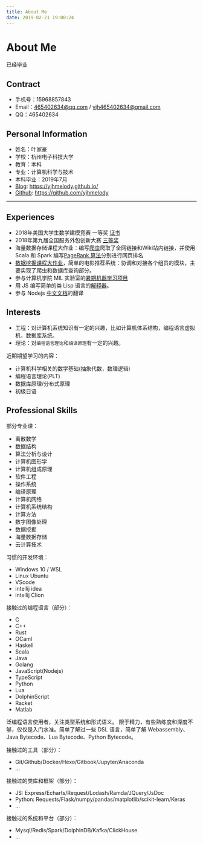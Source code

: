 ```yaml
---
title: About Me
date: 2019-02-21 19:00:24
---
```


# About Me

已经毕业

## Contract

- 手机号：15968857843
- Email：465402634@qq.com / yjh465402634@gmail.com
- QQ：465402634

## Personal Information

- 姓名：叶家豪
- 学校：杭州电子科技大学
- 教育：本科
- 专业：计算机科学与技术
- 本科毕业：2019年7月
- [Blog](https://yjhmelody.github.io/): https://yjhmelody.github.io/
- [Github](https://github.com/yjhmelody): https://github.com/yjhmelody

---

## Experiences

- 2018年美国大学生数学建模竞赛 一等奖 [证书](http://www.comap-math.com/mcm/2018Certs/91397.pdf)
- 2018年第九届全国服务外包创新大赛 [三等奖](http://www.fwwb.org.cn/news/show/225) 
- 海量数据存储课程大作业：编写[爬虫]((https://github.com/yjhmelody/page-links-crawl))爬取了全网链接和Wiki站内链接，并使用 Scala 和 Spark 编写[PageRank 算法](https://github.com/yjhmelody/Spark-PageRank)分别进行网页排名
- [数据挖掘课程大作业](https://github.com/yjhmelody/movie-crawl)，简单的电影推荐系统：协调和对接各个组员的模块，主要实现了爬虫和数据库查询部分。
- 参与计算机学院 MIL 实验室的[暑期机器学习项目](https://github.com/milLearningGroup/cama_summer_school_2017)
- 用 JS 编写简单的类 Lisp 语言的[解释器](https://github.com/yjhmelody/lambda-language)。
- 参与 Nodejs [中文文档](https://github.com/nodejscn/node-api-cn)的翻译

## Interests

- 工程：对计算机系统知识有一定的兴趣，比如计算机体系结构，编程语言虚拟机，数据库系统。
- 理论：对`编程语言理论`和`编译原理`有一定的兴趣。

近期期望学习的内容：

- 计算机科学相关的数学基础(抽象代数，数理逻辑)
- 编程语言理论(PLT)
- 数据库原理/分布式原理
- 初级日语

## Professional Skills

部分专业课：

- 离散数学
- 数据结构
- 算法分析与设计
- 计算机图形学
- 计算机组成原理
- 软件工程
- 操作系统
- 编译原理
- 计算机网络
- 计算机系统结构
- 计算方法
- 数字图像处理
- 数据挖掘
- 海量数据存储
- 云计算技术

习惯的开发环境：

- Windows 10 / WSL
- Linux Ubuntu
- VScode
- intellij idea
- intellij Clion

接触过的编程语言（部分）：
- C
- C++
- Rust
- OCaml
- Haskell
- Scala
- Java
- Golang
- JavaScript(Nodejs)
- TypeScript
- Python
- Lua
- DolphinScript
- Racket
- Matlab

泛编程语言使用者，关注类型系统和形式语义。
限于精力，有些熟练度和深度不够，仅仅是入门水准。简单了解过一些 DSL 语言，简单了解 Webassembly、Java Bytecode、Lua Bytecode、Python Bytecode。

接触过的工具（部分）：

- Git/Github/Docker/Hexo/Gitbook/Jupyter/Anaconda
- ...

接触过的类库和框架（部分）：

- JS: Express/Echarts/Request/Lodash/Ramda/JQuery/JsDoc
- Python: Requests/Flask/numpy/pandas/matplotlib/scikit-learn/Keras
- ...

接触过的系统和平台（部分）：

- Mysql/Redis/Spark/DolphinDB/Kafka/ClickHouse
- ...